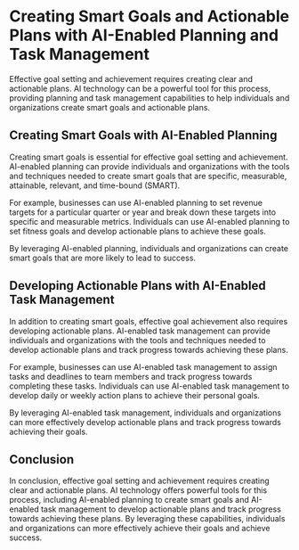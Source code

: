 Creating Smart Goals and Actionable Plans with AI-Enabled Planning and Task Management
===========================================================================================================================================================

Effective goal setting and achievement requires creating clear and actionable plans. AI technology can be a powerful tool for this process, providing planning and task management capabilities to help individuals and organizations create smart goals and actionable plans.

Creating Smart Goals with AI-Enabled Planning
---------------------------------------------

Creating smart goals is essential for effective goal setting and achievement. AI-enabled planning can provide individuals and organizations with the tools and techniques needed to create smart goals that are specific, measurable, attainable, relevant, and time-bound (SMART).

For example, businesses can use AI-enabled planning to set revenue targets for a particular quarter or year and break down these targets into specific and measurable metrics. Individuals can use AI-enabled planning to set fitness goals and develop actionable plans to achieve these goals.

By leveraging AI-enabled planning, individuals and organizations can create smart goals that are more likely to lead to success.

Developing Actionable Plans with AI-Enabled Task Management
-----------------------------------------------------------

In addition to creating smart goals, effective goal achievement also requires developing actionable plans. AI-enabled task management can provide individuals and organizations with the tools and techniques needed to develop actionable plans and track progress towards achieving these plans.

For example, businesses can use AI-enabled task management to assign tasks and deadlines to team members and track progress towards completing these tasks. Individuals can use AI-enabled task management to develop daily or weekly action plans to achieve their personal goals.

By leveraging AI-enabled task management, individuals and organizations can more effectively develop actionable plans and track progress towards achieving their goals.

Conclusion
----------

In conclusion, effective goal setting and achievement requires creating clear and actionable plans. AI technology offers powerful tools for this process, including AI-enabled planning to create smart goals and AI-enabled task management to develop actionable plans and track progress towards achieving these plans. By leveraging these capabilities, individuals and organizations can more effectively achieve their goals and achieve success.
